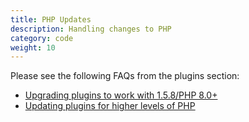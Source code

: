 ```yaml
---
title: PHP Updates 
description: Handling changes to PHP 
category: code
weight: 10
---
```


Please see the following FAQs from the plugins section: 

- [Upgrading plugins to work with 1.5.8/PHP 8.0+](/dev/plugins/upgrading_to_158/)
- [Updating plugins for higher levels of PHP](/dev/plugins/php_updating/)

